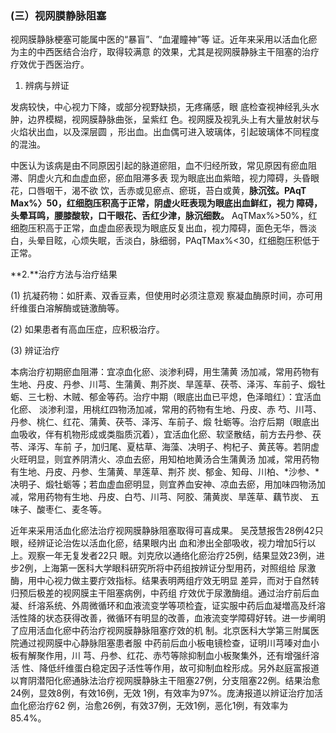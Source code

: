 ### (三）视网膜静脉阻塞

视网膜静脉梗塞可能属中医的“暴盲”、“血灌瞳神”等 证。近年来采用以活血化瘀为主的中西医结合治疗，取得较满意 的效果，尤其是视网膜静脉主干阻塞的治疗疗效优于西医治疗。

1. 辨病与辨证 

发病较快，中心视力下降，或部分视野缺损，无疼痛感，眼 底检查视神经乳头水肿，边界模糊，视网膜静脉曲张，呈紫红 色。视网膜及视乳头上有大量放射状与火焰状出血，以及深层圆  ，形出血。出血偶可进入玻璃体，引起玻璃体不同程度的混浊。

中医认为该病是由不同原因引起的脉道瘀阻，血不归经所致，常见原因有瘀血阻滞、阴虚火亢和血虚血瘀，瘀血阻滞多表 现为眼底出血紫暗，视力障碍，头昏眼花，口唇咽干，渴不欲  饮，舌赤或见瘀点、瘀斑，苔白或黄，**脉沉弦。**PAqT Max%〉50，红细胞压积高于正常，阴虚火旺表现为眼底出血鲜红，视力 障碍，头晕耳鸣，腰膝酸软，口干眼花、舌红少津，脉沉**细数。** AqTMax%>50%，红细胞压积高于正常，血虚血瘀表现为眼底反复出血，视力障碍，面色无华，唇淡白，头晕目眩，心烦失眠，舌淡白，脉细弱，PAqTMax%<30，红细胞压积低于正常。  

 **2.**治疗方法与治疗结果

(1)    抗凝药物：如肝素、双香豆素，但使用时必须注意观  察凝血酶原时间，亦可用纤维蛋白溶解酶或链激酶等。

(2)      如果患者有高血压症，应积极治疗。 

(3)      辨证治疗  

本病治疗初期瘀血阻滞：宜凉血化瘀、淡渗利碍，用生蒲黄 汤加减，常用药物有生地、丹皮、丹参、川芎、生蒲黄、荆芥炭、旱莲草、茯苓、泽泻、车前子、煅牡蛎、三七粉、木贼、郁金等药。治疗中期（眼底出血已平熄，色泽暗红）：宜活血化瘀、 淡渗利湿，用桃红四物汤加减，常用的药物有生地、丹皮、赤  芍、川芎、丹参、桃仁、红花、蒲黄、茯苓、泽泻、车前子、煅  牡蛎等。治疗后期（眼底出血吸收，伴有机物形成或类脂质沉着），宜活血化瘀、软坚散结，前方去丹参、茯苓、泽泻、车前  子，加归尾、夏枯草、海藻、决明子、枸杞子、黄芪等。若阴虚 火旺明显，则宜养阴清火、凉血去瘀，用知柏地黄汤合生蒲黄汤 加减，常用药物有生地、丹皮、丹参、生蒲黄、旱莲草、荆芥 炭、郁金、知母、川柏、*沙参、*决明子、煅牡蛎等；若血虚血瘀明显，则宜养血安神、凉血去瘀，用加味四物汤加减，常用药物有生地、丹皮、白芍、川芎、阿胶、蒲黄炭、旱莲草、藕节炭、  五味子、酸枣仁、麦冬等。

  近年来采用活血化瘀法治疗视网膜静脉阻塞取得可喜成果。  吴茂慧报吿28例42只眼，经辨证论治佐以活血化瘀，结果眼内出 血和渗出全部吸收，视力增加5行以上。观察一年无复发者22只 眼。刘克欣以通络化瘀治疗25例，结果显效23例，进步2例，上海第一医科大学眼科研究所将中药组按辨证分型用药，对照组给  尿激酶，用中心视力做主要疔效指标。结果表明两组疔效无明显 差异，而对于自然转归预后极差的视网膜主干阻塞病例，中药组 疗效优于尿激酶组。通过治疗前后血凝、纤溶系统、外周微循环和血液流变学等项检査，证实服中药后血凝増高及纤溶活性降的状态获得改善，微循环有明显的改善，血液流变学障碍好转。进一步阐明了应用活血化瘀中药治疗视网膜静脉阻塞疗效的机 制。北京医科大学第三附属医院通过视网膜中心静脉阻塞患者服  中药前后血小板电镜检查，证明川芎嗪对血小板有解聚作用，川 芎、丹参、红花、赤芍等除抑制血小板聚集外，还有增强纤溶活 性、降低纤维蛋白稳定因子活性等作用，故可抑制血栓形成。另外赵庭富报道以育阴潜阳化瘀通脉法治疗视网膜静脉主干阻塞27例，分支阻塞22例。结果治愈24例，显效8例，有效16例，无效 1例，有效率为97%。庞涛报道以辨证治疗加活血化瘀治疗62 例，治愈26例，有效37例，无效1例，恶化1例，有效率为 85.4%。
